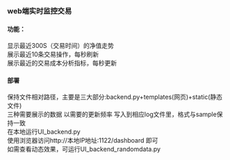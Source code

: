 ### web端实时监控交易
#### 功能：
显示最近300S（交易时间）的净值走势  
展示最近10条交易操作，每秒刷新  
展示最近的交易成本分析指标，每秒更新

#### 部署
保持文件相对路径，主要是三大部分:backend.py+templates(网页)+static(静态文件)  
三种需要展示的数据 以需要的更新频率 写入到相应log文件里，格式与sample保持一致  
在本地运行UI_backend.py  
使用浏览器访问http://本地IP地址:1122/dashboard 即可  
如需查看动态效果，可运行UI_backend_randomdata.py
